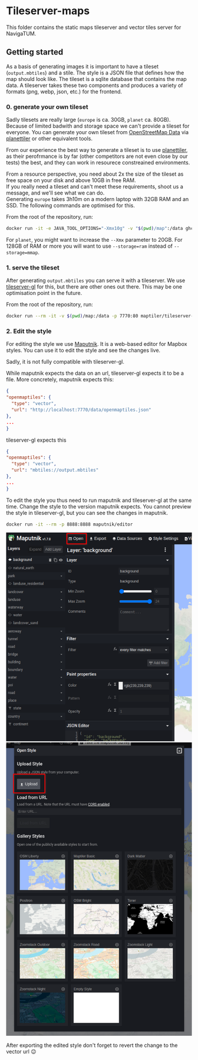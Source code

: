 # Tileserver-maps

This folder contains the static maps tileserver and vector tiles server for NavigaTUM.

## Getting started

As a basis of generating images it is important to have a tileset (`output.mbtiles`) and a stile.
The style is a JSON file that defines how the map should look like.
The tileset is a sqlite database that contains the map data.
A tileserver takes these two components and produces a variety of formats (png, webp, json, etc.) for the frontend.

### 0. generate your own tileset

Sadly tilesets are really large (`europe` is ca. 30GB, `planet` ca. 80GB).
Because of limited badwith and storage space we can't provide a tileset for everyone.
You can generate your own tileset from [OpenStreetMap Data](https://osmdata.openstreetmap.de/) via [planettiler](https://github.com/onthegomap/planetiler) or other equivalent tools.

From our experience the best way to generate a tileset is to use [planettiler](https://github.com/onthegomap/planetiler), as their perofrmance is by far (other competitors are not even close by our tests) the best, and they can work in resourece constreained environments.

From a resource perspective, you need about 2x the size of the tileset as free space on your disk and above 10GB in free RAM.  
If you really need a tileset and can't meet these requirements, shoot us a message, and we'll see what we can do.  
Generating `europe` takes 3h10m on a modern laptop with 32GB RAM and an SSD. The following commands are optimised for this.

From the root of the repository, run:

```bash
docker run -it -e JAVA_TOOL_OPTIONS="-Xmx10g" -v "$(pwd)/map":/data ghcr.io/onthegomap/planetiler:latest --download --area=europe --languages=de,en --Xmx10g --storage=mmap
```

For `planet`, you might want to increase the `--Xmx` parameter to 20GB. For 128GB of RAM or more you will want to use `--storage=ram` instead of `--storage=mmap`.

### 1. serve the tileset

After generating `output.mbtiles` you can serve it with a tileserver.
We use [tileserver-gl](https://github.com/maptiler/tileserver-gl) for this, but there are other ones out there.
This may be one optimisation point in the future.

From the root of the repository, run:

```bash
docker run --rm -it -v $(pwd)/map:/data -p 7770:80 maptiler/tileserver-gl
```

### 2. Edit the style

For editing the style we use [Maputnik](https://github.com/maputnik/editor).
It is a web-based editor for Mapbox styles.
You can use it to edit the style and see the changes live.

Sadly, it is not fully compatible with tileserver-gl.

While maputnik expects the data on an url, tileserver-gl expects it to be a file.
More concretely, maputnik expects this:

```json
{
"openmaptiles": {
  "type": "vector",
  "url": "http://localhost:7770/data/openmaptiles.json"
},
...
}
```

tileserver-gl expects this

```json
{
"openmaptiles": {
  "type": "vector",
  "url": "mbtiles://output.mbtiles"
},
...
}
```

To edit the style you thus need to run maputnik and tileserver-gl at the same time.
Change the style to the version maputnik expects.
You cannot preview the style in tileserver-gl, but you can see the changes in maputnik.

```bash
docker run -it --rm -p 8888:8888 maputnik/editor
```

![Where in Maputnik to click to import a style](/resources/documentation/maputnik-import1.png)
![Where in Maputnik to click then to import a style](/resources/documentation/maputnik-import2.png)

After exporting the edited style don't forget to revert the change to the vector url 😉
